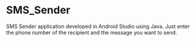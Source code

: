 # SMS_Sender
SMS Sender application developed in Android Studio using Java.
Just enter the phone number of the recipient and the message you want to send.
